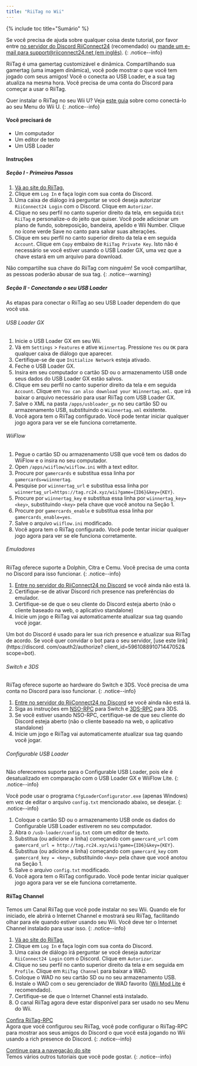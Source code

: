```yaml
---
title: "RiiTag no Wii"
---
```


{% include toc title="Sumário" %}

Se você precisa de ajuda sobre qualquer coisa deste tutorial, por favor entre [no servidor do Discord RiiConnect24](https://discord.gg/rc24) (recomendado) ou [mande um e-mail para support@riiconnect24.net (em inglês)](mailto:support@riiconnect24.net).
{: .notice--info}

RiiTag é uma gamertag customizável e dinâmica. Compartilhando sua gamertag (uma imagem dinâmica), você pode mostrar o que você tem jogado com seus amigos! Você o conecta ao USB Loader, e a sua tag atualiza na mesma hora. Você precisa de uma conta do Discord para começar a usar o RiiTag.

Quer instalar o RiiTag no seu Wii U? Veja [este guia](riitag-wiiu) sobre como conectá-lo ao seu Menu do Wii U.
{: .notice--info}

#### Você precisará de

* Um computador
* Um editor de texto
* Um USB Loader

#### Instruções

##### Seção I - Primeiros Passos

1. [Vá ao site do RiiTag.](https://tag.rc24.xyz/)
2. Clique em `Log In` e faça login com sua conta do Discord.
3. Uma caixa de diálogo irá perguntar se você deseja autorizar `RiiConnect24 Login` com o Discord. Clique em `Autorizar`.
4. Clique no seu perfil no canto superior direito da tela, em seguida `Edit RiiTag` e personalize-o do jeito que quiser. Você pode adicionar um plano de fundo, sobreposição, bandeira, apelido e Wii Number. Clique no ícone verde Save no canto para salvar suas alterações.
5. Clique em seu perfil no canto superior direito da tela e em seguida `Account`. Clique em `Copy` embaixo de `RiiTag Private Key`. Isto não é necessário se você estiver usando o USB Loader GX, uma vez que a chave estará em um arquivo para download.

Não compartilhe sua chave do RiiTag com ninguém! Se você compartilhar, as pessoas poderão abusar de sua tag.
{: .notice--warning}

##### Seção II - Conectando o seu USB Loader

As etapas para conectar o RiiTag ao seu USB Loader dependem do que você usa.

###### USB Loader GX

1. Inicie o USB Loader GX em seu Wii.
2. Vá em `Settings` > `Features` e ative `Wiinnertag`. Pressione `Yes` ou `OK` para qualquer caixa de diálogo que aparecer.
3. Certifique-se de que `Initialize Network` esteja ativado.
4. Feche o USB Loader GX.
5. Insira em seu computador o cartão SD ou o armazenamento USB onde seus dados do USB Loader GX estão salvos.
6. Clique em seu perfil no canto superior direito da tela e em seguida `Account`. Clique em `You can also download your Wiinnertag.xml.` que irá baixar o arquivo necessário para usar RiiTag com USB Loader GX.
7. Salve o XML na pasta `/apps/usbloader_gx` no seu cartão SD ou armazenamento USB, substituindo o `Wiinnertag.xml` existente.
8. Você agora tem o RiiTag configurado. Você pode tentar iniciar qualquer jogo agora para ver se ele funciona corretamente.

###### WiiFlow

1. Pegue o cartão SD ou armazenamento USB que você tem os dados do WiiFlow e o insira no seu computador.
2. Open `/apps/wiiflow/wiiflow.ini` with a text editor.
3. Procure por `gamercards` e substitua essa linha por `gamercards=wiinnertag`.
4. Pesquise por `wiinnertag_url` e substitua essa linha por `wiinnertag_url=https://tag.rc24.xyz/wii?game={ID6}&key={KEY}`.
5. Procure por `wiinnertag_key` e substitua essa linha por `wiinnertag_key=<key>`, substituindo `<key>` pela chave que você anotou na Seção 1.
6. Procure por `gamercards_enable` e substitua essa linha por `gamercards_enable=yes`.
7. Salve o arquivo `wiiflow.ini` modificado.
8. Você agora tem o RiiTag configurado. Você pode tentar iniciar qualquer jogo agora para ver se ele funciona corretamente.

###### Emuladores

RiiTag oferece suporte a Dolphin, Citra e Cemu. Você precisa de uma conta no Discord para isso funcionar.
{: .notice--info}

1. [Entre no servidor do RiiConnect24 no Discord](https://discord.gg/rc24) se você ainda não está lá.
2. Certifique-se de ativar Discord rich presence nas preferências do emulador.
3. Certifique-se de que o seu cliente do Discord esteja aberto (não o cliente baseado na web, o aplicativo standalone)
4. Inicie um jogo e RiiTag vai automaticamente atualizar sua tag quando você jogar.

Um bot do Discord é usado para ler sua rich presence e atualizar sua RiiTag de acordo. Se você quer convidar o bot para o seu servidor, [use este link](https://discord. com/oauth2/authorize? client_id=596108891071447052& scope=bot).

###### Switch e 3DS

RiiTag oferece suporte ao hardware do Switch e 3DS. Você precisa de uma conta no Discord para isso funcionar.
{: .notice--info}

1. [Entre no servidor do RiiConnect24 no Discord](https://discord.gg/rc24) se você ainda não está lá.
2. Siga as instruções em [NSO-RPC](https://github.com/MCMi460/NSO-RPC) para Switch e [3DS-RPC](https://github.com/MCMi460/3DS-RPC) para 3DS.
3. Se você estiver usando NSO-RPC, certifique-se de que seu cliente do Discord esteja aberto (não o cliente baseado na web, o aplicativo standalone)
4. Inicie um jogo e RiiTag vai automaticamente atualizar sua tag quando você jogar.

###### Configurable USB Loader

Não oferecemos suporte para o Configurable USB Loader, pois ele é desatualizado em comparação com o USB Loader GX e WiiFlow Lite.
{: .notice--info}

Você pode usar o programa `CfgLoaderConfigurator.exe` (apenas Windows) em vez de editar o arquivo `config.txt` mencionado abaixo, se desejar.
{: .notice--info}

1. Coloque o cartão SD ou o armazenamento USB onde os dados do Configurable USB Loader estiverem no seu computador.
2. Abra o `/usb-loader/config.txt` com um editor de texto.
3. Substitua (ou adicione a linha) começando com `gamercard_url` com `gamercard_url = http://tag.rc24.xyz/wii?game={ID6}&key={KEY}`.
4. Substitua (ou adicione a linha) começando com `gamercard_key` com `gamercard_key = <key>`, substituindo `<key>` pela chave que você anotou na Seção 1.
5. Salve o arquivo `config.txt` modificado.
6. Você agora tem o RiiTag configurado. Você pode tentar iniciar qualquer jogo agora para ver se ele funciona corretamente.

#### RiiTag Channel

Temos um Canal RiiTag que você pode instalar no seu Wii. Quando ele for iniciado, ele abrirá o Internet Channel e mostrará seu RiiTag, facilitando olhar para ele quando estiver usando seu Wii. Você deve ter o Internet Channel instalado para usar isso.
{: .notice--info}

1. [Vá ao site do RiiTag.](https://tag.rc24.xyz/)
2. Clique em `Log In` e faça login com sua conta do Discord.
3. Uma caixa de diálogo irá perguntar se você deseja autorizar `RiiConnect24 Login` com o Discord. Clique em `Autorizar`.
4. Clique no seu perfil no canto superior direito da tela e em seguida em `Profile`. Clique em `RiiTag Channel` para baixar a WAD.
5. Coloque o WAD no seu cartão SD ou no seu armazenamento USB.
6. Instale o WAD com o seu gerenciador de WAD favorito ([Wii Mod Lite](wiimodlite) é recomendado).
7. Certifique-se de que o Internet Channel está instalado.
8. O canal RiiTag agora deve estar disponível para ser usado no seu Menu do Wii.

[Confira RiiTag-RPC](https://github.com/RiiConnect24/RiiTag-RPC/releases/latest)<br> Agora que você configurou seu RiiTag, você pode configurar o RiiTag-RPC para mostrar aos seus amigos do Discord o que você está jogando no Wii usando a rich presence do Discord.
{: .notice--info}

[Continue para a navegação do site](site-navigation)<br> Temos vários outros tutoriais que você pode gostar.
{: .notice--info}
